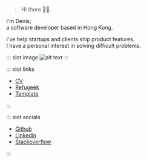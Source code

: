 > Hi there 👋🏼.

I'm Denis;  
a software developer based in Hong Kong.

I've help startups and clients ship product features.  
I have a personal interest in solving difficult problems.

::: slot image
![alt text](assets/picture.jpg)
:::

::: slot links

- [CV](./cv/)
- [Refugeek](rg/)
- [Template](template/)

:::

::: slot socials

- [Github](https://github.com/denistsoi)
- [Linkedin](https://linkedin.com/in/denistsoi)
- [Stackoverflow](https://stackoverflow.com/users/2312051/denis-tsoi)

:::
